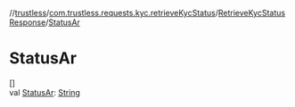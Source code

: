 //[trustless](../../../index.md)/[com.trustless.requests.kyc.retrieveKycStatus](../index.md)/[RetrieveKycStatusResponse](index.md)/[StatusAr](-status-ar.md)

# StatusAr

[]\
val [StatusAr](-status-ar.md): [String](https://kotlinlang.org/api/latest/jvm/stdlib/kotlin/-string/index.html)
